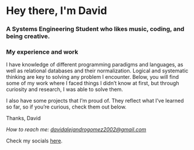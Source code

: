 <h1>Hey there, I'm David</h1>
<h3>A Systems Engineering Student who likes music, coding, and being creative.</h3>

<h3>My experience and work</h3>
<h7>I have knowledge of different programming paradigms and languages, as well as relational databases and their normalization. Logical and systematic thinking are key to solving any problem I encounter. Below, you will find some of my work where I faced things I didn’t know at first, but through curiosity and research, I was able to solve them. </h7>

I also have some projects that I’m proud of. They reflect what I’ve learned so far, so if you’re curious, check them out below.  

Thanks, David  </h7> 

*How to reach me: davidalejandrogomez2002@gmail.com*

<p align="left">
  Check my socials <a href="https://bento.me/alenodav" target="_blank">here</a>.
</p>
